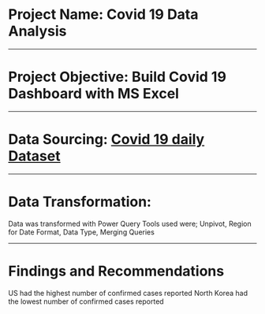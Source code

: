 # Project Name: Covid 19 Data Analysis

----
# Project Objective: Build Covid 19 Dashboard with MS Excel



----
# Data Sourcing:  [Covid 19 daily Dataset](https://aka.ms/30DLCOVID19GitHubData)



----
# Data Transformation: 
Data was transformed with Power Query
Tools used were; Unpivot, Region for Date Format, Data Type, Merging Queries



----
# Findings and Recommendations
US had the highest number of confirmed cases reported
North Korea had the lowest number of confirmed cases reported
